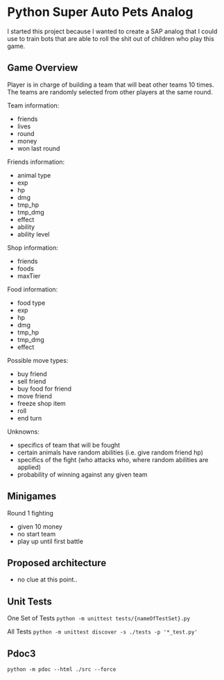 # Python Super Auto Pets Analog

I started this project because I wanted to create a SAP analog that I could use to train bots that are able to roll the shit out of children who play this game.


## Game Overview

Player is in charge of building a team that will beat other teams 10 times. The teams are randomly selected from other players at the same round. 

Team information:
- friends
- lives
- round
- money
- won last round

Friends information:
- animal type
- exp
- hp
- dmg
- tmp_hp
- tmp_dmg
- effect
- ability
- ability level

Shop information:
- friends
- foods
- maxTier

Food information:
- food type
- exp
- hp
- dmg
- tmp_hp
- tmp_dmg
- effect

Possible move types:
- buy friend
- sell friend
- buy food for friend
- move friend
- freeze shop item
- roll
- end turn

Unknowns:
- specifics of team that will be fought
- certain animals have random abilities (i.e. give random friend hp)
- specifics of the fight (who attacks who, where random abilities are applied)
- probability of winning against any given team

## Minigames

Round 1 fighting
- given 10 money
- no start team
- play up until first battle

## Proposed architecture

- no clue at this point..

## Unit Tests

One Set of Tests
`python -m unittest tests/{nameOfTestSet}.py`

All Tests
`python -m unittest discover -s ./tests -p '*_test.py'`

## Pdoc3

`python -m pdoc --html ./src --force`
